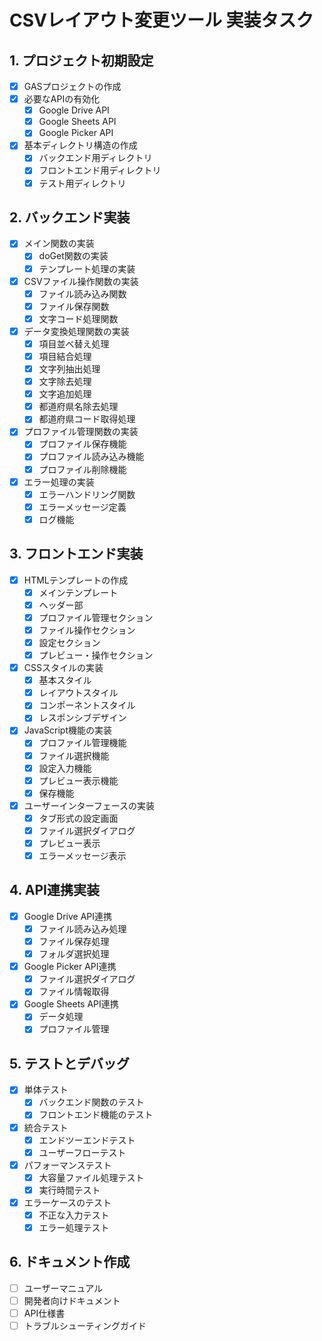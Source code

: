 # CSVレイアウト変更ツール 実装タスク

## 1. プロジェクト初期設定
- [x] GASプロジェクトの作成
- [x] 必要なAPIの有効化
  - [x] Google Drive API
  - [x] Google Sheets API
  - [x] Google Picker API
- [x] 基本ディレクトリ構造の作成
  - [x] バックエンド用ディレクトリ
  - [x] フロントエンド用ディレクトリ
  - [x] テスト用ディレクトリ

## 2. バックエンド実装
- [x] メイン関数の実装
  - [x] doGet関数の実装
  - [x] テンプレート処理の実装
- [x] CSVファイル操作関数の実装
  - [x] ファイル読み込み関数
  - [x] ファイル保存関数
  - [x] 文字コード処理関数
- [x] データ変換処理関数の実装
  - [x] 項目並べ替え処理
  - [x] 項目結合処理
  - [x] 文字列抽出処理
  - [x] 文字除去処理
  - [x] 文字追加処理
  - [x] 都道府県名除去処理
  - [x] 都道府県コード取得処理
- [x] プロファイル管理関数の実装
  - [x] プロファイル保存機能
  - [x] プロファイル読み込み機能
  - [x] プロファイル削除機能
- [x] エラー処理の実装
  - [x] エラーハンドリング関数
  - [x] エラーメッセージ定義
  - [x] ログ機能

## 3. フロントエンド実装
- [x] HTMLテンプレートの作成
  - [x] メインテンプレート
  - [x] ヘッダー部
  - [x] プロファイル管理セクション
  - [x] ファイル操作セクション
  - [x] 設定セクション
  - [x] プレビュー・操作セクション
- [x] CSSスタイルの実装
  - [x] 基本スタイル
  - [x] レイアウトスタイル
  - [x] コンポーネントスタイル
  - [x] レスポンシブデザイン
- [x] JavaScript機能の実装
  - [x] プロファイル管理機能
  - [x] ファイル選択機能
  - [x] 設定入力機能
  - [x] プレビュー表示機能
  - [x] 保存機能
- [x] ユーザーインターフェースの実装
  - [x] タブ形式の設定画面
  - [x] ファイル選択ダイアログ
  - [x] プレビュー表示
  - [x] エラーメッセージ表示

## 4. API連携実装
- [x] Google Drive API連携
  - [x] ファイル読み込み処理
  - [x] ファイル保存処理
  - [x] フォルダ選択処理
- [x] Google Picker API連携
  - [x] ファイル選択ダイアログ
  - [x] ファイル情報取得
- [x] Google Sheets API連携
  - [x] データ処理
  - [x] プロファイル管理

## 5. テストとデバッグ
- [x] 単体テスト
  - [x] バックエンド関数のテスト
  - [x] フロントエンド機能のテスト
- [x] 統合テスト
  - [x] エンドツーエンドテスト
  - [x] ユーザーフローテスト
- [x] パフォーマンステスト
  - [x] 大容量ファイル処理テスト
  - [x] 実行時間テスト
- [x] エラーケースのテスト
  - [x] 不正な入力テスト
  - [x] エラー処理テスト

## 6. ドキュメント作成
- [ ] ユーザーマニュアル
- [ ] 開発者向けドキュメント
- [ ] API仕様書
- [ ] トラブルシューティングガイド 